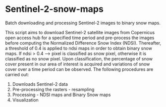 # Sentinel-2-snow-maps
Batch downloading and processing Sentinel-2 images to binary snow maps.

This script aims to download Sentinel-2 satellite images from Copernicus open access hub for a specified time period and pre-process the images before computing the Normalized Difference Snow Index (NDSI). Thereafter, a threshold of 0.4 is applied to ndsi maps in order to obtain binary snow maps. 
If ndsi > 0.4 --> pixel is classified as snow pixel, otherwise it is classified as no snow pixel. Upon classification, the percentage of snow cover present in our area of interest is acquired and variations of snow cover over a time period can be observed. The following procedures are carried out:
1. Downloads Sentinel-2 data 
2. Pre-processing the rasters - resampling 
3. Processing - NDSI maps and Binary Snow maps 
4. Visualization
